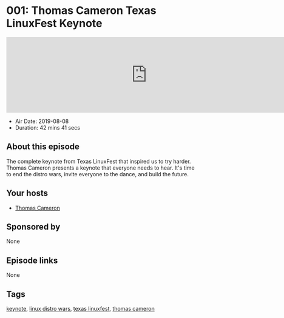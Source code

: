 # 001: Thomas Cameron Texas LinuxFest Keynote

<iframe src="https://player.fireside.fm/v2/WTrMvATU+x8a3P9tq?theme=dark" width="740" height="200" frameborder="0" scrolling="no"></iframe>

* Air Date: 2019-08-08
* Duration: 42 mins 41 secs

## About this episode

The complete keynote from Texas LinuxFest that inspired us to try harder. Thomas Cameron presents a keynote that everyone needs to hear. It's time to end the distro wars, invite everyone to the dance, and build the future.

## Your hosts
* [Thomas Cameron](https://extras.show//guests/thomascameron)

## Sponsored by

None



## Episode links

None



## Tags

[keynote](https://extras.show//tags/keynote), [linux distro wars](https://extras.show//tags/linux%20distro%20wars), [texas linuxfest](https://extras.show//tags/texas%20linuxfest), [thomas cameron](https://extras.show//tags/thomas%20cameron)